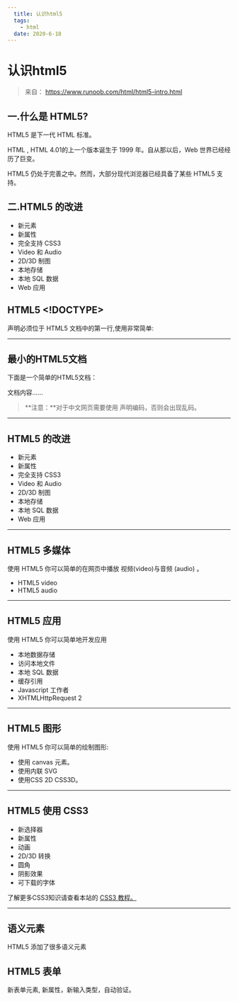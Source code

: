 ```yaml
---
  title: 认识html5
  tags: 
    - html
  date: 2020-6-18
---
```

# 认识html5

> 来自： https://www.runoob.com/html/html5-intro.html

## 一.什么是 HTML5?

HTML5 是下一代 HTML 标准。

HTML , HTML 4.01的上一个版本诞生于 1999 年。自从那以后，Web 世界已经经历了巨变。

HTML5 仍处于完善之中。然而，大部分现代浏览器已经具备了某些 HTML5 支持。

## 二.HTML5 的改进

- 新元素
- 新属性
- 完全支持 CSS3
- Video 和 Audio
- 2D/3D 制图
- 本地存储
- 本地 SQL 数据
- Web 应用

## HTML5 <!DOCTYPE>

<!doctype> 声明必须位于 HTML5 文档中的第一行,使用非常简单:

<!DOCTYPE html>

------

## 最小的HTML5文档

下面是一个简单的HTML5文档：

<!DOCTYPE html> <html> <head> <meta charset="utf-8"> <title>文档标题</title> </head>  <body> 文档内容...... </body>  </html>

> **注意：**对于中文网页需要使用 **<meta charset="utf-8">** 声明编码，否则会出现乱码。

------

## HTML5 的改进

- 新元素
- 新属性
- 完全支持 CSS3
- Video 和 Audio
- 2D/3D 制图
- 本地存储
- 本地 SQL 数据
- Web 应用

------

## HTML5 多媒体

使用 HTML5 你可以简单的在网页中播放 视频(video)与音频 (audio) 。

- HTML5 video
- HTML5 audio

------

## HTML5 应用

使用 HTML5 你可以简单地开发应用

- 本地数据存储
- 访问本地文件
- 本地 SQL 数据
- 缓存引用
- Javascript 工作者
- XHTMLHttpRequest 2

------

## HTML5 图形

使用 HTML5 你可以简单的绘制图形:

- 使用 canvas 元素。
- 使用内联 SVG
- 使用CSS 2D CSS3D。

------

## HTML5 使用 CSS3

- 新选择器
- 新属性
- 动画
- 2D/3D 转换
- 圆角
- 阴影效果
- 可下载的字体

了解更多CSS3知识请查看本站的 [CSS3 教程。](https://www.runoob.com/css3/css3-tutorial.html)

------

## 语义元素

HTML5 添加了很多语义元素

## HTML5 表单

新表单元素, 新属性，新输入类型，自动验证。